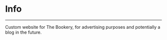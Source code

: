# Info
-----
Custom website for The Bookery, for advertising purposes and potentially a blog in the future.
